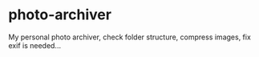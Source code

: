 # photo-archiver
My personal photo archiver, check folder structure, compress images, fix exif is needed...
